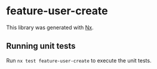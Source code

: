 # feature-user-create

This library was generated with [Nx](https://nx.dev).

## Running unit tests

Run `nx test feature-user-create` to execute the unit tests.
